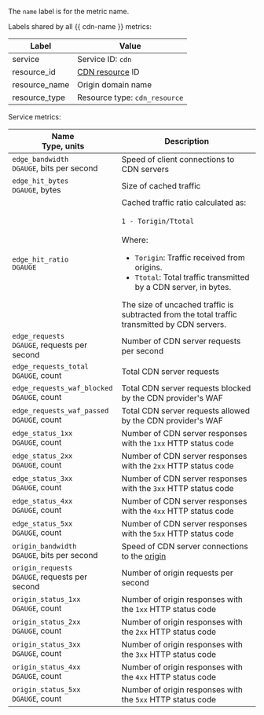 The `name` label is for the metric name.

Labels shared by all {{ cdn-name }} metrics:

Label | Value
----|----
service | Service ID: `cdn`
resource_id | [CDN resource](../../../cdn/concepts/resource.md) ID
resource_name | Origin domain name
resource_type | Resource type: `cdn_resource`

Service metrics:

| Name<br>Type, units | Description |
----|----
`edge_bandwidth`<br/>`DGAUGE`, bits per second | Speed of client connections to CDN servers
`edge_hit_bytes`<br/>`DGAUGE`, bytes | Size of cached traffic
`edge_hit_ratio`<br/>`DGAUGE` | Cached traffic ratio calculated as:<br/><br/>`1 - Torigin/Ttotal`<br/><br/>Where:<br/><ul><li>`Torigin`: Traffic received from origins.</li><li>`Ttotal`: Total traffic transmitted by a CDN server, in bytes.</li></ul>The size of uncached traffic is subtracted from the total traffic transmitted by CDN servers.
`edge_requests`<br/>`DGAUGE`, requests per second | Number of CDN server requests per second
`edge_requests_total`<br/>`DGAUGE`, count | Total CDN server requests
`edge_requests_waf_blocked`<br/>`DGAUGE`, count | Total CDN server requests blocked by the CDN provider's WAF
`edge_requests_waf_passed`<br/>`DGAUGE`, count | Total CDN server requests allowed by the CDN provider's WAF
`edge_status_1xx`<br/>`DGAUGE`, count | Number of CDN server responses with the `1xx` HTTP status code
`edge_status_2xx`<br/>`DGAUGE`, count | Number of CDN server responses with the `2xx` HTTP status code
`edge_status_3xx`<br/>`DGAUGE`, count | Number of CDN server responses with the `3xx` HTTP status code
`edge_status_4xx`<br/>`DGAUGE`, count | Number of CDN server responses with the `4xx` HTTP status code
`edge_status_5xx`<br/>`DGAUGE`, count | Number of CDN server responses with the `5xx` HTTP status code
`origin_bandwidth`<br/>`DGAUGE`, bits per second | Speed of CDN server connections to the [origin](../../../cdn/concepts/origins.md)
`origin_requests`<br/>`DGAUGE`, requests per second | Number of origin requests per second
`origin_status_1xx`<br/>`DGAUGE`, count | Number of origin responses with the `1xx` HTTP status code
`origin_status_2xx`<br/>`DGAUGE`, count | Number of origin responses with the `2xx` HTTP status code
`origin_status_3xx`<br/>`DGAUGE`, count | Number of origin responses with the `3xx` HTTP status code
`origin_status_4xx`<br/>`DGAUGE`, count | Number of origin responses with the `4xx` HTTP status code
`origin_status_5xx`<br/>`DGAUGE`, count | Number of origin responses with the `5xx` HTTP status code